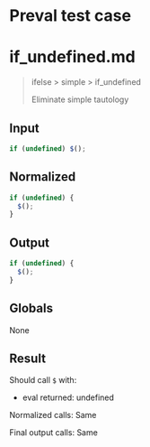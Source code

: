 # Preval test case

# if_undefined.md

> ifelse > simple > if_undefined
>
> Eliminate simple tautology

## Input

`````js filename=intro
if (undefined) $();
`````

## Normalized

`````js filename=intro
if (undefined) {
  $();
}
`````

## Output

`````js filename=intro
if (undefined) {
  $();
}
`````

## Globals

None

## Result

Should call `$` with:
 - eval returned: undefined

Normalized calls: Same

Final output calls: Same
